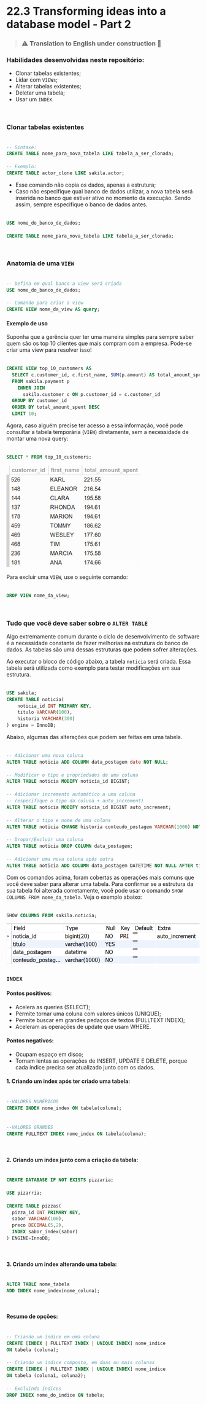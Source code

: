 # 22.3 Transforming ideas into a database model - Part 2

> ### :warning: Translation to **English** under construction :construction:

### Habilidades desenvolvidas neste repositório:
- Clonar tabelas existentes;
- Lidar com `VIEWs`;
- Alterar tabelas existentes;
- Deletar uma tabela;
- Usar um `INDEX`.

<br>


### Clonar tabelas existentes

```sql

-- Sintaxe:
CREATE TABLE nome_para_nova_tabela LIKE tabela_a_ser_clonada;

-- Exemplo:
CREATE TABLE actor_clone LIKE sakila.actor;

```

- Esse comando não copia os dados, apenas a estrutura;
- Caso não especifique qual banco de dados utilizar, a nova tabela será inserida no banco que estiver ativo no momento da execução. Sendo assim, sempre especifique o banco de dados antes.

```sql

USE nome_do_banco_de_dados;

CREATE TABLE nome_para_nova_tabela LIKE tabela_a_ser_clonada;

```

<br>

### Anatomia de uma `VIEW`

```sql

-- Defina em qual banco a view será criada
USE nome_do_banco_de_dados;

-- Comando para criar a view
CREATE VIEW nome_da_view AS query;

```

#### Exemplo de uso

Suponha que a gerência quer ter uma maneira simples para sempre saber quem são os top 10 clientes que mais compram com a empresa. Pode-se criar uma view para resolver isso!

```sql

CREATE VIEW top_10_customers AS
  SELECT c.customer_id, c.first_name, SUM(p.amount) AS total_amount_spent
  FROM sakila.payment p
    INNER JOIN 
      sakila.customer c ON p.customer_id = c.customer_id
  GROUP BY customer_id
  ORDER BY total_amount_spent DESC
  LIMIT 10;

```


Agora, caso alguém precise ter acesso a essa informação, você pode consultar a tabela temporária (`VIEW`) diretamente, sem a necessidade de montar uma nova query:

```sql

SELECT * FROM top_10_customers;

```

<img src='./img/1.png'>

<br>

Para excluir uma `VIEW`, use o seguinte comando: 

```sql

DROP VIEW nome_da_view;

```

<br>

### Tudo que você deve saber sobre o `ALTER TABLE`
Algo extremamente comum durante o ciclo de desenvolvimento de software é a necessidade constante de fazer melhorias na estrutura do banco de dados. As tabelas são uma dessas estruturas que podem sofrer alterações.

Ao executar o bloco de código abaixo, a tabela `noticia` será criada. Essa tabela será utilizada como exemplo para testar modificações em sua estrutura.

```sql

USE sakila;
CREATE TABLE noticia(
    noticia_id INT PRIMARY KEY,
    titulo VARCHAR(100),
    historia VARCHAR(300)
) engine = InnoDB;

```

Abaixo, algumas das alterações que podem ser feitas em uma tabela.

```sql

-- Adicionar uma nova coluna
ALTER TABLE noticia ADD COLUMN data_postagem date NOT NULL;

-- Modificar o tipo e propriedades de uma coluna
ALTER TABLE noticia MODIFY noticia_id BIGINT;

-- Adicionar incremento automático a uma coluna
-- (especifique o tipo da coluna + auto_increment)
ALTER TABLE noticia MODIFY noticia_id BIGINT auto_increment;

-- Alterar o tipo e nome de uma coluna
ALTER TABLE noticia CHANGE historia conteudo_postagem VARCHAR(1000) NOT NULL;

-- Dropar/Excluir uma coluna
ALTER TABLE noticia DROP COLUMN data_postagem;

-- Adicionar uma nova coluna após outra
ALTER TABLE noticia ADD COLUMN data_postagem DATETIME NOT NULL AFTER titulo;

```

Com os comandos acima, foram cobertas as operações mais comuns que você deve saber para alterar uma tabela. Para confirmar se a estrutura da sua tabela foi alterada corretamente, você pode usar o comando `SHOW COLUMNS FROM nome_da_tabela`. 
Veja o exemplo abaixo:

```sql

SHOW COLUMNS FROM sakila.noticia;


```

<img src='./img/2.png'>

<br>

### `INDEX`

#### Pontos positivos:
- Acelera as queries (SELECT);
- Permite tornar uma coluna com valores únicos (UNIQUE);
- Permite buscar em grandes pedaços de textos (FULLTEXT INDEX);
- Aceleram as operações de update que usam WHERE.

#### Pontos negativos:
- Ocupam espaço em disco;
- Tornam lentas as operações de INSERT, UPDATE E DELETE, porque cada índice precisa ser atualizado junto com os dados.


#### 1. Criando um index após ter criado uma tabela:


```sql

--VALORES NUMÉRICOS
CREATE INDEX nome_index ON tabela(coluna);


--VALORES GRANDES
CREATE FULLTEXT INDEX nome_index ON tabela(coluna);

```
<br>

#### 2. Criando um index junto com a criação da tabela:

```sql

CREATE DATABASE IF NOT EXISTS pizzaria;

USE pizarria;

CREATE TABLE pizzas(
  pizza_id INT PRIMARY KEY,
  sabor VARCHAR(100),
  preco DECIMAL(5,2),
  INDEX sabor_index(sabor)
) ENGINE=InnoDB;

```

<br>

#### 3. Criando um index alterando uma tabela:

```sql

ALTER TABLE nome_tabela
ADD INDEX nome_index(nome_coluna);

```

<br>

#### Resumo de opções:

```sql

-- Criando um índice em uma coluna
CREATE [INDEX | FULLTEXT INDEX | UNIQUE INDEX] nome_indice
ON tabela (coluna);

-- Criando um índice composto, em duas ou mais colunas
CREATE [INDEX | FULLTEXT INDEX | UNIQUE INDEX] nome_indice
ON tabela (coluna1, coluna2);

-- Excluindo índices
DROP INDEX nome_do_indice ON tabela;

```

<br>



<!--


```sql
```

<br>





# EXERCÍCIOS

### [Part 1] Manipulação de strings
1. Faça uma query que exiba a palavra 'trybe' em CAIXA ALTA.

2. Faça uma query que transforme a frase 'Você já ouviu falar do DuckDuckGo?' em 'Você já ouviu falar do Google?'.

3. Utilizando uma query , encontre quantos caracteres temos em 'Uma frase qualquer' .

4. Extraia e retorne a palavra "JavaScript" da frase 'A linguagem JavaScript está entre as mais usadas' .

5. Por fim, padronize a string 'RUA NORTE 1500, SÃO PAULO, BRASIL' para que suas informações estejam todas em caixa baixa.

<br>

### [Part 2] Condicionais
1. Usando o IF na tabela sakila.film , exiba o id do filme , o título e uma coluna extra chamada 'conheço o filme?' , em que deve-se avaliar se o nome do filme é ' ACE GOLDFINGER '. Caso seja, exiba "Já assisti a esse filme". Caso contrário, exiba "Não conheço o filme". Não esqueça de usar um alias para renomear a coluna da condicional.

2. Usando o CASE na tabela sakila.film , exiba o título , a classificação indicativa ( rating ) e uma coluna extra que vamos chamar de 'público-alvo' , em que classificaremos o filme de acordo com as seguintes siglas:
- G: "Livre para todos";
- PG: "Não recomendado para menores de 10 anos";
- PG-13: "Não recomendado para menores de 13 anos";
- R: "Não recomendado para menores de 17 anos";
- Se não cair em nenhuma das classificações anteriores: "Proibido para menores de idade".

<br>

### [Part 3] DIV e MOD
1. Monte uma query usando o MOD juntamente com o IF para descobrir se o valor 15 é par ou ímpar. Chame essa coluna de 'Par ou Ímpar' , onde ela pode dizer 'Par' ou 'Ímpar'.

2. Temos uma sala de cinema que comporta 220 pessoas. Quantos grupos completos de 12 pessoas podemos levar ao cinema sem que ninguém fique de fora?

3. Utilizando o resultado anterior, responda à seguinte pergunta: temos lugares sobrando? Se sim, quantos?

<b3>

### [Part 4] Arredondando Valores
1. Monte uma query que gere um valor entre 15 e 20.

2. Monte uma query que exiba o valor arredondado de 15.75 com uma precisão de 5 casas decimais.

3. Estamos com uma média de 39.494 de vendas de camisas por mês. Qual é o valor aproximado para baixo dessa média?

4. Temos uma taxa de inscrição de 85.234% no curso de fotografia para iniciantes. Qual é o valor aproximado para cima dessa média?

<br>

### [Part 5] Trabalhando com datas
1. Monte uma query que exiba a diferença de dias entre '2030-01-20' e hoje.

2. Monte uma query exiba a diferença de horas entre '10:25:45' e '11:00:00' .

<br>

### [Part 6] Funções de agregação
1. Monte uma query que exiba a média de duração dos filmes e dê o nome da coluna de 'Média de Duração';

2. Monte uma query que exiba a duração mínima dos filmes como 'Duração Mínima';

3. Monte uma query que exiba a duração máxima dos filmes como 'Duração Máxima';

4. Monte uma query que exiba a soma de todas as durações como 'Tempo de Exibição Total';

5. Monte uma query que exiba e finalmente, a quantidade total de filmes cadastrados na tabela sakila.film como 'Filmes Registrados'.

<br>

### [Part 7] GROUP BY
1. Monte uma query que exiba a quantidade de clientes cadastrados na tabela `sakila.customer` que estão ativos e a quantidade que estão inativos.

2. Monte uma query para a tabela `sakila.customer` que exiba a quantidade de clientes ativos e inativos por loja. Os resultados devem conter o ID da loja, o status dos clientes (ativos ou inativos) e a quantidade de clientes por status.

3. Monte uma query que exiba a média de duração por classificação indicativa (`rating`) dos filmes cadastrados na tabela `sakila.film` . Os resultados devem ser agrupados pela classificação indicativa e ordenados da maior média para a menor.

4. Monte uma query para a tabela `sakila.address` que exiba o nome do distrito e a quantidade de endereços registrados nele. Os resultados devem ser ordenados da maior quantidade para a menor.

<br>

### [Part 8] HAVING
1. Usando a query a seguir, exiba apenas as durações médias que estão entre 115.0 a 121.50. Além disso, dê um alias (apelido) à coluna gerada por AVG(length) , de forma que deixe a query mais legível. Finalize ordenando os resultados de forma decrescente.

```sql
    SELECT rating, AVG(length)
    FROM sakila.film
    GROUP BY rating;
```

2. Usando a query a seguir, exiba apenas os valores de total de substituição de custo que estão acima de $3950.50. Dê um alias que faça sentido para SUM(replacement_cost) , de forma que deixe a query mais legível. Finalize ordenando os resultados de forma crescente.

```sql
    SELECT rating, SUM(replacement_cost)
    FROM sakila.film
    GROUP by rating;
```

<br>

### [Part 9] Todas as funções deste bloco
Para realizar os exercícios propostos para o dia, faremos uso da tabela `employees` do banco de dados `hr`. O banco de dados deve ser gerado e restaurado usando este [arquivo SQL](https://s3.us-east-2.amazonaws.com/assets.app.betrybe.com/back-end/sql/hr-cebf8bc2a5bb252bc470ae28943604c6.sql).


1. Escreva uma query que exiba o maior salário da tabela.

2. Escreva uma query que exiba a diferença entre o maior e o menor salário.

3. Escreva uma query que exiba a média salarial de cada JOB_ID , ordenando pela média salarial em ordem decrescente.

4. Escreva uma query que exiba a quantidade de dinheiro necessária para realizar o pagamento de todas as pessoas funcionárias.

5. Escreva uma query que exiba quatro informações: o maior salário, o menor salário, a soma de todos os salários e a média dos salários. Todos os valores devem ser formatados para ter apenas duas casas decimais.

6. Escreva uma query que exiba a quantidade de pessoas que trabalham como pessoas programadoras ( IT_PROG ).

7. Escreva uma query que exiba a quantidade de dinheiro necessária para efetuar o pagamento de cada profissão ( JOB_ID ).

8. Utilizando a query anterior, faça as alterações para que seja exibido somente a quantidade de dinheiro necessária para cobrir a folha de pagamento das pessoas programadoras ( IT_PROG ).

9. Escreva uma query que exiba em ordem decrescente a média salarial de todos os cargos, exceto das pessoas programadoras ( IT_PROG ).

10. Escreva um query que exiba média salarial e o número de funcionários de todos os departamentos com mais de dez funcionários. Dica: agrupe pelo department_id .

11. Escreva uma query que atualize a coluna PHONE_NUMBER , de modo que todos os telefones iniciados por 515 agora devem iniciar com 777 .

12. Escreva uma query que só exiba as informações dos funcionários cujo o primeiro nome tenha oito ou mais caracteres.

13. Escreva uma query que exiba as seguintes informações de cada funcionário: id , primeiro nome e ano no qual foi contratado (exiba somente o ano).

14. Escreva uma query que exiba as seguintes informações de cada funcionário: id , primeiro nome e dia do mês no qual foi contratado (exiba somente o dia).

15. Escreva uma query que exiba as seguintes informações de cada funcionário: id , primeiro nome e mês no qual foi contratado (exiba somente o mês).

16. Escreva uma query que exiba os nomes dos funcionários em letra maiúscula.

17. Escreva uma query que exiba o sobrenome e a data de contratação de todos os funcionário contratados em julho de 1987.

18. Escreva uma query que exiba as seguintes informações de cada funcionário: nome , sobrenome , tempo que trabalha na empresa (em dias).